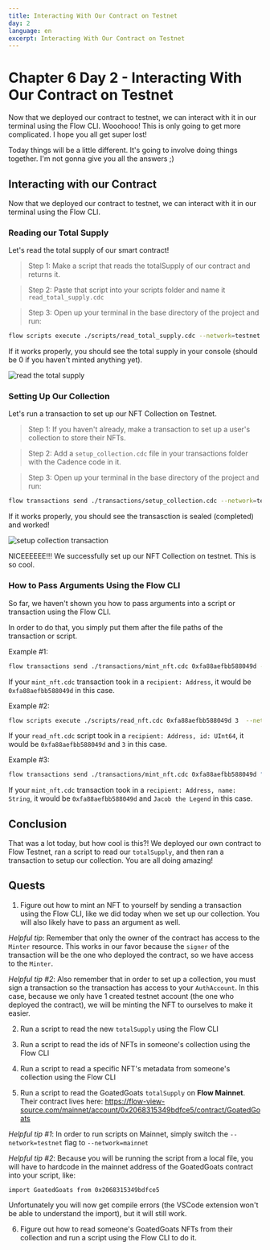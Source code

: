```yaml
---
title: Interacting With Our Contract on Testnet
day: 2
language: en
excerpt: Interacting With Our Contract on Testnet
---
```


# Chapter 6 Day 2 - Interacting With Our Contract on Testnet

Now that we deployed our contract to testnet, we can interact with it in our terminal using the Flow CLI. Wooohooo! This is only going to get more complicated. I hope you all get super lost!

Today things will be a little different. It's going to involve doing things together. I'm not gonna give you all the answers ;)

## Interacting with our Contract

Now that we deployed our contract to testnet, we can interact with it in our terminal using the Flow CLI.

### Reading our Total Supply

Let's read the total supply of our smart contract!

> Step 1: Make a script that reads the totalSupply of our contract and returns it.

> Step 2: Paste that script into your scripts folder and name it `read_total_supply.cdc`

> Step 3: Open up your terminal in the base directory of the project and run:

```bash
flow scripts execute ./scripts/read_total_supply.cdc --network=testnet
```

If it works properly, you should see the total supply in your console (should be 0 if you haven't minted anything yet).

<img src="../images/read-total-supply.png" alt="read the total supply" />

### Setting Up Our Collection

Let's run a transaction to set up our NFT Collection on Testnet.

> Step 1: If you haven't already, make a transaction to set up a user's collection to store their NFTs.

> Step 2: Add a `setup_collection.cdc` file in your transactions folder with the Cadence code in it.

> Step 3: Open up your terminal in the base directory of the project and run:

```bash
flow transactions send ./transactions/setup_collection.cdc --network=testnet --signer=testnet-account
```

If it works properly, you should see the transasction is sealed (completed) and worked!

<img src="../images/setup-collection.png" alt="setup collection transaction" />

NICEEEEEE!!! We successfully set up our NFT Collection on testnet. This is so cool.

### How to Pass Arguments Using the Flow CLI

So far, we haven't shown you how to pass arguments into a script or transaction using the Flow CLI.

In order to do that, you simply put them after the file paths of the transaction or script.

Example #1:

```bash
flow transactions send ./transactions/mint_nft.cdc 0xfa88aefbb588049d --network=testnet --signer=testnet-account
```

If your `mint_nft.cdc` transaction took in a `recipient: Address`, it would be `0xfa88aefbb588049d` in this case.

Example #2:

```bash
flow scripts execute ./scripts/read_nft.cdc 0xfa88aefbb588049d 3  --network=testnet
```

If your `read_nft.cdc` script took in a `recipient: Address, id: UInt64`, it would be `0xfa88aefbb588049d` and `3` in this case.

Example #3:

```bash
flow transactions send ./transactions/mint_nft.cdc 0xfa88aefbb588049d "Jacob the Legend" --network=testnet --signer=testnet-account
```

If your `mint_nft.cdc` transaction took in a `recipient: Address, name: String`, it would be `0xfa88aefbb588049d` and `Jacob the Legend` in this case.

## Conclusion

That was a lot today, but how cool is this?! We deployed our own contract to Flow Testnet, ran a script to read our `totalSupply`, and then ran a transaction to setup our collection. You are all doing amazing!

## Quests

1. Figure out how to mint an NFT to yourself by sending a transaction using the Flow CLI, like we did today when we set up our collection. You will also likely have to pass an argument as well.

_Helpful tip_: Remember that only the owner of the contract has access to the `Minter` resource. This works in our favor because the `signer` of the transaction will be the one who deployed the contract, so we have access to the `Minter`.

_Helpful tip #2_: Also remember that in order to set up a collection, you must sign a transaction so the transaction has access to your `AuthAccount`. In this case, because we only have 1 created testnet account (the one who deployed the contract), we will be minting the NFT to ourselves to make it easier.

2. Run a script to read the new `totalSupply` using the Flow CLI

3. Run a script to read the ids of NFTs in someone's collection using the Flow CLI

4. Run a script to read a specific NFT's metadata from someone's collection using the Flow CLI

5. Run a script to read the GoatedGoats `totalSupply` on **Flow Mainnet**. Their contract lives here: https://flow-view-source.com/mainnet/account/0x2068315349bdfce5/contract/GoatedGoats

_Helpful tip #1_: In order to run scripts on Mainnet, simply switch the `--network=testnet` flag to `--network=mainnet`

_Helpful tip #2_: Because you will be running the script from a local file, you will have to hardcode in the mainnet address of the GoatedGoats contract into your script, like:

```cadence
import GoatedGoats from 0x2068315349bdfce5
```

Unfortunately you will now get compile errors (the VSCode extension won't be able to understand the import), but it will still work.

6. Figure out how to read someone's GoatedGoats NFTs from their collection and run a script using the Flow CLI to do it.
